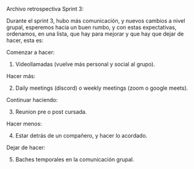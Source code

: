 Archivo retrospectiva Sprint 3:

Durante el sprint 3, hubo más comunicación, y nuevos cambios a nivel grupal, esperemos hacia un buen rumbo, y con estas expectativas, ordenamos, en una lista, que hay para mejorar y que hay que dejar de hacer, esta es:


Comenzar a hacer:

1. Videollamadas (vuelve más personal y social al grupo).

Hacer más:

2. Daily meetings (discord) o weekly meetings (zoom o google meets).

Continuar haciendo:

3. Reunion pre o post cursada.

Hacer menos:

4. Estar detrás de un compañero, y hacer lo acordado.

Dejar de hacer:

5. Baches temporales en la comunicación grupal.
